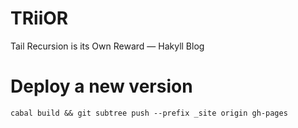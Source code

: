 # TRiiOR
Tail Recursion is its Own Reward — Hakyll Blog

# Deploy a new version
`cabal build && git subtree push --prefix _site origin gh-pages`
